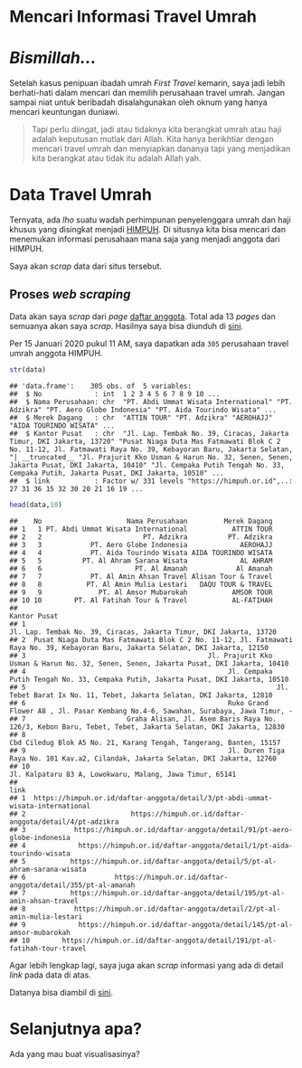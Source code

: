 Mencari Informasi Travel Umrah
================

# *Bismillah…*

Setelah kasus penipuan ibadah umrah *First Travel* kemarin, saya jadi
lebih berhati-hati dalam mencari dan memilih perusahaan travel umrah.
Jangan sampai niat untuk beribadah disalahgunakan oleh oknum yang hanya
mencari keuntungan duniawi.

> Tapi perlu diingat, jadi atau tidaknya kita berangkat umrah atau haji
> adalah keputusan mutlak dari Allah. Kita hanya berikhtiar dengan
> mencari travel umrah dan menyiapkan dananya tapi yang menjadikan kita
> berangkat atau tidak itu adalah Allah yah.

# Data Travel Umrah

Ternyata, ada *lho* suatu wadah perhimpunan penyelenggara umrah dan haji
khusus yang disingkat menjadi [HIMPUH](https://himpuh.or.id/). Di
situsnya kita bisa mencari dan menemukan informasi perusahaan mana saja
yang menjadi anggota dari HIMPUH.

Saya akan *scrap* data dari situs tersebut.

## Proses *web scraping*

Data akan saya *scrap* dari *page* [daftar
anggota](https://himpuh.or.id/daftar-anggota?page=1). Total ada 13
*pages* dan semuanya akan saya *scrap*. Hasilnya saya bisa diunduh di
[sini](https://github.com/ikanx101/belajaR/blob/master/Bukan%20Infografis/Travel%20Umrah/data%20scrap%20pertama.xlsx?raw=true).

Per 15 Januari 2020 pukul 11 AM, saya dapatkan ada `305` perusahaan
travel umrah anggota HIMPUH.

``` r
str(data)
```

    ## 'data.frame':    305 obs. of  5 variables:
    ##  $ No             : int  1 2 3 4 5 6 7 8 9 10 ...
    ##  $ Nama Perusahaan: chr  "PT. Abdi Ummat Wisata International" "PT. Adzikra" "PT. Aero Globe Indonesia" "PT. Aida Tourindo Wisata" ...
    ##  $ Merek Dagang   : chr  "ATTIN TOUR" "PT. Adzikra" "AEROHAJJ" "AIDA TOURINDO WISATA" ...
    ##  $ Kantor Pusat   : chr  "Jl. Lap. Tembak No. 39, Ciracas, Jakarta Timur, DKI Jakarta, 13720" "Pusat Niaga Duta Mas Fatmawati Blok C 2 No. 11-12, Jl. Fatmawati Raya No. 39, Kebayoran Baru, Jakarta Selatan, "| __truncated__ "Jl. Prajurit Kko Usman & Harun No. 32, Senen, Senen, Jakarta Pusat, DKI Jakarta, 10410" "Jl. Cempaka Putih Tengah No. 33, Cempaka Putih, Jakarta Pusat, DKI Jakarta, 10510" ...
    ##  $ link           : Factor w/ 331 levels "https://himpuh.or.id",..: 27 31 36 15 32 30 20 21 16 19 ...

``` r
head(data,10)
```

    ##    No                     Nama Perusahaan         Merek Dagang
    ## 1   1 PT. Abdi Ummat Wisata International           ATTIN TOUR
    ## 2   2                         PT. Adzikra          PT. Adzikra
    ## 3   3            PT. Aero Globe Indonesia             AEROHAJJ
    ## 4   4            PT. Aida Tourindo Wisata AIDA TOURINDO WISATA
    ## 5   5          PT. Al Ahram Sarana Wisata             AL AHRAM
    ## 6   6                       PT. Al Amanah            Al Amanah
    ## 7   7            PT. Al Amin Ahsan Travel Alisan Tour & Travel
    ## 8   8           PT. Al Amin Mulia Lestari   DAQU TOUR & TRAVEL
    ## 9   9              PT. Al Amsor Mubarokah           AMSOR TOUR
    ## 10 10        PT. Al Fatihah Tour & Travel           AL-FATIHAH
    ##                                                                                                                         Kantor Pusat
    ## 1                                                                 Jl. Lap. Tembak No. 39, Ciracas, Jakarta Timur, DKI Jakarta, 13720
    ## 2  Pusat Niaga Duta Mas Fatmawati Blok C 2 No. 11-12, Jl. Fatmawati Raya No. 39, Kebayoran Baru, Jakarta Selatan, DKI Jakarta, 12150
    ## 3                                             Jl. Prajurit Kko Usman & Harun No. 32, Senen, Senen, Jakarta Pusat, DKI Jakarta, 10410
    ## 4                                                  Jl. Cempaka Putih Tengah No. 33, Cempaka Putih, Jakarta Pusat, DKI Jakarta, 10510
    ## 5                                                              Jl. Tebet Barat Ix No. 11, Tebet, Jakarta Selatan, DKI Jakarta, 12810
    ## 6                                                  Ruko Grand Flower A8 , Jl. Pasar Kembang No.4-6, Sawahan, Surabaya, Jawa Timur, -
    ## 7                         Graha Alisan, Jl. Asem Baris Raya No. 126/3, Kebon Baru, Tebet, Tebet, Jakarta Selatan, DKI Jakarta, 12830
    ## 8                                                                Cbd Ciledug Blok A5 No. 21, Karang Tengah, Tangerang, Banten, 15157
    ## 9                                                  Jl. Duren Tiga Raya No. 101 Kav.a2, Cilandak, Jakarta Selatan, DKI Jakarta, 12760
    ## 10                                                                          Jl. Kalpataru 83 A, Lowokwaru, Malang, Jawa Timur, 65141
    ##                                                                               link
    ## 1  https://himpuh.or.id/daftar-anggota/detail/3/pt-abdi-ummat-wisata-international
    ## 2                          https://himpuh.or.id/daftar-anggota/detail/4/pt-adzikra
    ## 3            https://himpuh.or.id/daftar-anggota/detail/91/pt-aero-globe-indonesia
    ## 4             https://himpuh.or.id/daftar-anggota/detail/1/pt-aida-tourindo-wisata
    ## 5           https://himpuh.or.id/daftar-anggota/detail/5/pt-al-ahram-sarana-wisata
    ## 6                      https://himpuh.or.id/daftar-anggota/detail/355/pt-al-amanah
    ## 7           https://himpuh.or.id/daftar-anggota/detail/195/pt-al-amin-ahsan-travel
    ## 8            https://himpuh.or.id/daftar-anggota/detail/2/pt-al-amin-mulia-lestari
    ## 9             https://himpuh.or.id/daftar-anggota/detail/145/pt-al-amsor-mubarokah
    ## 10        https://himpuh.or.id/daftar-anggota/detail/191/pt-al-fatihah-tour-travel

Agar lebih lengkap lagi, saya juga akan *scrap* informasi yang ada di
detail *link* pada data di atas.

Datanya bisa diambil di
[sini](https://github.com/ikanx101/belajaR/blob/master/Bukan%20Infografis/Travel%20Umrah/final%20data.xlsx?raw=true).

# Selanjutnya apa?

Ada yang mau buat visualisasinya?
